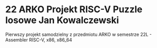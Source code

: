 # 22 ARKO Projekt RISC-V Puzzle losowe Jan Kowalczewski

Pierwszy projekt samodzielny z przedmiotu ARKO w semestrze 22L - Assembler RISC-V, x86, x86_64